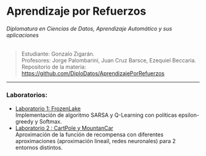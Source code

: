 
# Aprendizaje por Refuerzos
###### Diplomatura en Ciencias de Datos, Aprendizaje Automático y sus aplicaciones

> Estudiante: Gonzalo Zigarán. <br/>
> Profesores: Jorge Palombarini, Juan Cruz Barsce, Ezequiel Beccaria. <br/>
> Repositorio de la materia: https://github.com/DiploDatos/AprendizajePorRefuerzos <br/>

---

### Laboratorios:
- [Laboratorio 1:  FrozenLake](https://github.com/gonzigaran/DiploDatos2018/blob/master/ApR/lab1/lab1.md) <br/>
Implementación de algoritmo SARSA y Q-Learning con políticas epsilon-greedy y Softmax.
- [Laboratorio 2 : CartPole y MountanCar](https://github.com/gonzigaran/DiploDatos2018/blob/master/ApR/lab2/lab2.md) <br/>
Aproximación de la función de recompensa con diferentes aproximaciones (aproximación lineail, redes neuronales) para 2 entornos distintos.
